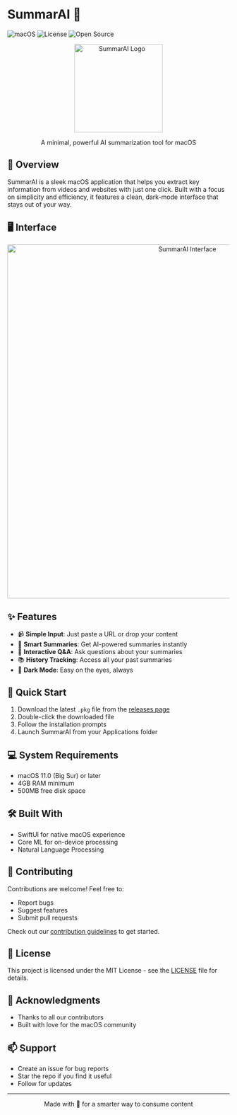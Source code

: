 # SummarAI 🤖

![macOS](https://img.shields.io/badge/macOS-000000?style=for-the-badge&logo=apple&logoColor=white)
![License](https://img.shields.io/badge/License-MIT-00ff9f.svg)
![Open Source](https://img.shields.io/badge/Open%20Source-%E2%9D%A4-00ff9f)

<div align="center">
  <img src="background.png" alt="SummarAI Logo" width="200">
  
  A minimal, powerful AI summarization tool for macOS
</div>

## 🎯 Overview

SummarAI is a sleek macOS application that helps you extract key information from videos and websites with just one click. Built with a focus on simplicity and efficiency, it features a clean, dark-mode interface that stays out of your way.

## 🖥️ Interface

<div align="center">
  <img src="assets/app-screenshot.png" alt="SummarAI Interface" width="800">
</div>

## ✨ Features

- 📹 **Simple Input**: Just paste a URL or drop your content
- 🤖 **Smart Summaries**: Get AI-powered summaries instantly
- 💬 **Interactive Q&A**: Ask questions about your summaries
- 📚 **History Tracking**: Access all your past summaries
- 🌙 **Dark Mode**: Easy on the eyes, always

## 🚀 Quick Start

1. Download the latest `.pkg` file from the [releases page](https://github.com/Nesbesss/SumarAO/releases)
2. Double-click the downloaded file
3. Follow the installation prompts
4. Launch SummarAI from your Applications folder

## 💻 System Requirements

- macOS 11.0 (Big Sur) or later
- 4GB RAM minimum
- 500MB free disk space

## 🛠️ Built With

- SwiftUI for native macOS experience
- Core ML for on-device processing
- Natural Language Processing

## 🤝 Contributing

Contributions are welcome! Feel free to:

- Report bugs
- Suggest features
- Submit pull requests

Check out our [contribution guidelines](CONTRIBUTING.md) to get started.

## 📝 License

This project is licensed under the MIT License - see the [LICENSE](LICENSE) file for details.

## 🙏 Acknowledgments

- Thanks to all our contributors
- Built with love for the macOS community

## 📫 Support

- Create an issue for bug reports
- Star the repo if you find it useful
- Follow for updates

---

<div align="center">
  Made with 💚 for a smarter way to consume content
</div>
